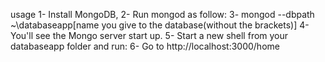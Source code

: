 usage
1- Install MongoDB,
2- Run mongod as follow:
3- mongod --dbpath ~\databaseapp\[name you give to the database(without the brackets)]
4- You'll see the Mongo server start up.
5- Start a new shell from your databaseapp folder and run:
6- Go to http://localhost:3000/home
